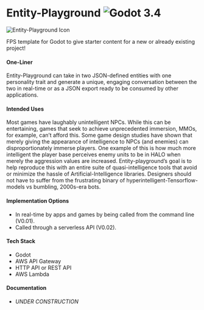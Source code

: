 # Entity-Playground ![Godot 3.4](https://img.shields.io/badge/godot-v3.4-%23478cbf)

![Entity-Playground Icon](https://lh3.googleusercontent.com/pw/AM-JKLUWMLLn_GNOi5fxzjkytSf5ZVBgeg10lIBgxGh-QinJ62uHTtP5S6FBjMB1vkjrkmxvKqSb04ibiIIXPoxrYoIH6LdXdr19NadT4Tbif2zCGWj4-TJlMGeMMIQUVyLaZz0q6nPN31mrgQiS0kIS2B4=s192-no)

FPS template for Godot to give starter content for a new or already existing project!

#### One-Liner

Entity-Playground can take in two JSON-defined entities with one personality trait and generate a unique, engaging conversation between the two in real-time or as a JSON export ready to be consumed by other applications.

#### Intended Uses

Most games have laughably unintelligent NPCs. While this can be entertaining, games that seek to achieve unprecedented immersion, MMOs, for example, can’t afford this. Some game design studies have shown that merely giving the appearance of intelligence to NPCs (and enemies) can disproportionately immerse players. One example of this is how much more intelligent the player base perceives enemy units to be in HALO when merely the aggression values are increased. Entity-playground’s goal is to help reproduce this with an entire suite of quasi-intelligence tools that avoid or minimize the hassle of Artificial-Intelligence libraries. Designers should not have to suffer from the frustrating binary of hyperintelligent-Tensorflow-models vs bumbling, 2000s-era bots.

#### Implementation Options

- In real-time by apps and games by being called from the command line (V0.01).
- Called through a serverless API (V0.02).

#### Tech Stack

- Godot
- AWS API Gateway
- HTTP API or REST API
- AWS Lambda

#### Documentation

- *UNDER CONSTRUCTION*
